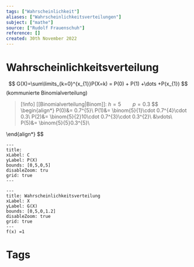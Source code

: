 ```yaml
---
tags: ["Wahrscheinlichkeit"]
aliases: ["Wahrscheinlichkeitsverteilungen"]
subject: ["mathe"]
source: ["Rudolf Frauenschuh"]
reference: []
created: 30th November 2022
---
```


# Wahrscheinlichkeitsverteilung

$$
G(X)=\sum\limits_{k=0}^{x_{1}}P(X=k) = P(0) + P(1) +\dots +P(x_{1})
$$
(kommunierte Binomialverteilung)
>[!info] [[Binomialverteilung|Binom]]: $h=5\qquad p=0.3$
$$
\begin{align*}
P(0)&= 0.7^{5}\\
P(1)&= \binom{5}{1}\cdot 0.7^{4}\cdot 0.3\\
P(2)&= \binom{5}{2}10\cdot 0.7^{3}\cdot 0.3^{2}\\
&\vdots\\
P(5)&= \binom{5}{5}0.3^{5}\\

\end{align*}
$$


```functionplot
---
title: 
xLabel: C
yLabel: P(X)
bounds: [0,5,0,5]
disableZoom: tru
grid: true
---

```


```functionplot
---
title: Wahrscheinlichkeitsverteilung
xLabel: X
yLabel: G(X)
bounds: [0,5,0,1.2]
disableZoom: true
grid: true
---
f(x) =1
```


# Tags